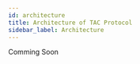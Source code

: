 ```yaml
---
id: architecture
title: Architecture of TAC Protocol
sidebar_label: Architecture
---
```


Comming Soon